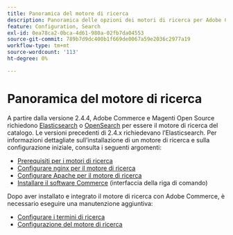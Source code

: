 ```yaml
---
title: Panoramica del motore di ricerca
description: Panoramica delle opzioni dei motori di ricerca per Adobe Commerce e Magenti Open Source.
feature: Configuration, Search
exl-id: 0ea78ca2-0bca-4d61-980a-02fb7da04553
source-git-commit: 789b7d9dc400b1f669de0067a59e2036c2977a19
workflow-type: tm+mt
source-wordcount: '113'
ht-degree: 0%

---
```


# Panoramica del motore di ricerca

A partire dalla versione 2.4.4, Adobe Commerce e Magenti Open Source richiedono [Elasticsearch] o [OpenSearch] per essere il motore di ricerca del catalogo. Le versioni precedenti di 2.4.x richiedevano l’Elasticsearch. Per informazioni dettagliate sull’installazione di un motore di ricerca e sulla configurazione iniziale, consulta i seguenti argomenti:

- [Prerequisiti per i motori di ricerca](../../installation/prerequisites/search-engine/overview.md)
- [Configurare nginx per il motore di ricerca](../../installation/prerequisites/search-engine/configure-nginx.md)
- [Configurare Apache per il motore di ricerca](../../installation/prerequisites/search-engine/configure-apache.md)
- [Installare il software Commerce](../../installation/composer.md) (interfaccia della riga di comando)

Dopo aver installato e integrato il motore di ricerca con Adobe Commerce, è necessario eseguire una manutenzione aggiuntiva:

- [Configurare i termini di ricerca](search-stopwords.md)
- [Configurazione del motore di ricerca](configure-search-engine.md)

<!-- Link Definitions -->

[Elasticsearch]: https://www.elastic.co
[OpenSearch]: https://opensearch.org/docs/latest/opensearch/install/index/
